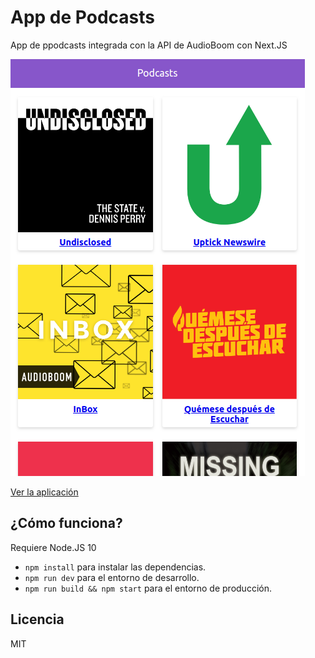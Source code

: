 # App de Podcasts

App de ppodcasts integrada con la API de AudioBoom con Next.JS

![Captura de la App](./.readme-static/captura.png)

[Ver la aplicación](https://podcasts-kg6jtquxk.now.sh/)

## ¿Cómo funciona?

Requiere Node.JS 10

* `npm install` para instalar las dependencias.
* `npm run dev` para el entorno de desarrollo.
* `npm run build && npm start` para el entorno de producción.

## Licencia 

MIT